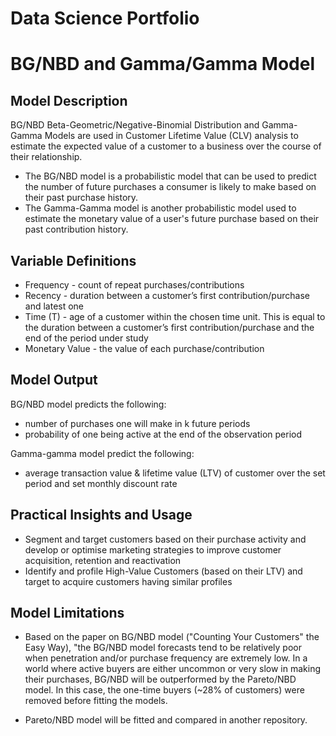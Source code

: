 # Data Science Portfolio

# BG/NBD and Gamma/Gamma Model

## Model Description
BG/NBD Beta-Geometric/Negative-Binomial Distribution and Gamma-Gamma Models are used in Customer Lifetime Value (CLV) analysis to estimate the expected value of a customer to a business over the course of their relationship.

* The BG/NBD model is a probabilistic model that can be used to predict the number of future purchases a consumer is likely to make based on their past purchase history.
* The Gamma-Gamma model is another probabilistic model used to estimate the monetary value of a user's future purchase based on their past contribution history.


## Variable Definitions
* Frequency - count of repeat purchases/contributions
* Recency - duration between a customer’s first contribution/purchase and latest one
* Time (T) - age of a customer within the chosen time unit. This is equal to the duration between a customer’s first contribution/purchase and the end of the period under study
* Monetary Value - the value of each purchase/contribution 


## Model Output
BG/NBD model predicts the following:
* number of purchases one will make in k future periods
* probability of one being active at the end of the observation period

Gamma-gamma model predict the following:
* average transaction value & lifetime value (LTV) of customer over the set period and set monthly discount rate


## Practical Insights and Usage
* Segment and target customers based on their purchase activity and develop or optimise marketing strategies to improve customer acquisition, retention and reactivation
* Identify and profile High-Value Customers (based on their LTV) and target to acquire customers having similar profiles


## Model Limitations
* Based on the paper on BG/NBD model ("Counting Your Customers" the Easy Way), "the BG/NBD model forecasts tend to be relatively poor when penetration and/or purchase frequency are extremely low. In a world where active buyers are either uncommon or very slow in making their purchases, BG/NBD will be outperformed by the Pareto/NBD model. In this case, the one-time buyers (~28% of customers) were removed before fitting the models. 

* Pareto/NBD model will be fitted and compared in another repository.





